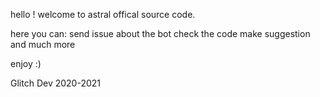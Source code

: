 hello ! welcome to astral offical source code.

here you can:
send issue about the bot
check the code
make suggestion 
and much more

enjoy :)

Glitch Dev 2020-2021


